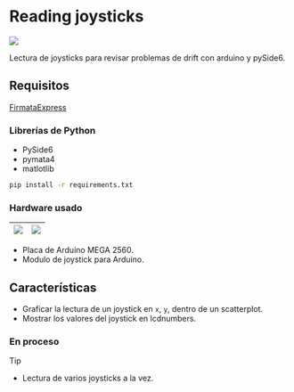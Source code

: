 # Reading joysticks

![](https://i.imgur.com/vYC2GBK.png)

Lectura de joysticks para revisar problemas de drift con arduino y pySide6.

## Requisitos

[FirmataExpress](https://mryslab.github.io/pymata4/firmata_express/#installation-instructions)

### Librerías de Python

- PySide6
- pymata4
- matlotlib

```bash
pip install -r requirements.txt
```

### Hardware usado

| ![](https://i.imgur.com/bCuJUrt.png) | ![](https://i.imgur.com/GpTIpTK.png) |
|----|----|

- Placa de Arduino MEGA 2560.
- Modulo de joystick para Arduino.

## Características
- Graficar la lectura de un joystick en `x`, `y`, dentro de un scatterplot.
- Mostrar los valores del joystick en lcdnumbers.

### En proceso

> [!TIP]
>
> - Lectura de varios joysticks a la vez.
